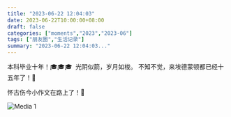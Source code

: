 ```yaml
---
title: "2023-06-22 12:04:03"
date: 2023-06-22T10:00:00+08:00
draft: false
categories: ["moments","2023","2023-06"]
tags: ["朋友圈","生活记录"]
summary: "2023-06-22 12:04:03..."
---
```


本科毕业十年！🎓🎓🎓
​
光阴似箭，岁月如梭。
不知不觉，来埃德蒙顿都已经十五年了！🤯

怀古伤今小作文在路上了！🥱
​

![Media 1](/Moments/photos/2023-06-22/202306221204030.jpg)

